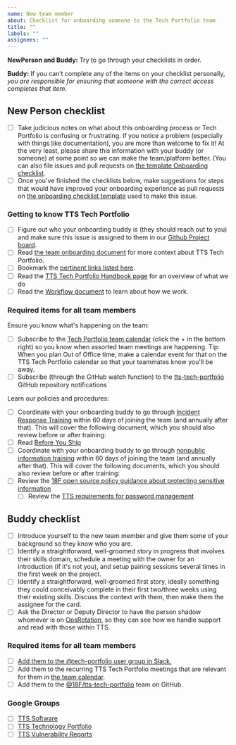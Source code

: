 ```yaml
---
name: New team member
about: Checklist for onboarding someone to the Tech Portfolio team
title: ""
labels: ""
assignees: ""
---
```


**NewPerson and Buddy:** Try to go through your checklists in order.

**Buddy:** If you can’t complete any of the items on your checklist personally, _you are responsible for ensuring that someone with the correct access completes that item_.

## New Person checklist

- [ ] Take judicious notes on what about this onboarding process or Tech Portfolio is confusing or frustrating. If you notice a problem (especially with things like documentation), you are more than welcome to fix it! At the very least, please share this information with your buddy (or someone) at some point so we can make the team/platform better. (You can also file issues and pull requests on [the template Onboarding checklist](https://github.com/18F/tts-tech-portfolio/blob/master/.github/ISSUE_TEMPLATE/onboarding.md).
- [ ] Once you've finished the checklists below, make suggestions for steps that would have improved your onboarding experience as pull requests on [the onboarding checklist template](https://github.com/18F/tts-tech-portfolio/blob/master/.github/ISSUE_TEMPLATE/onboarding.md) used to make this issue.

### Getting to know TTS Tech Portfolio

- [ ] Figure out who your onboarding buddy is (they should reach out to you) and make sure this issue is assigned to them in our [Github Project board](https://github.com/orgs/18F/projects/11?fullscreen=true).
- [ ] Read [the team onboarding document](https://github.com/18F/tts-tech-portfolio/blob/master/how_we_work/onboarding.md) for more context about TTS Tech Portfolio.
- [ ] Bookmark the [pertinent links listed here](https://github.com/18F/tts-tech-portfolio/blob/master/how_we_work/internal_links.md).
- [ ] Read the [TTS Tech Portfolio Handbook page](https://handbook.tts.gsa.gov/tech-portfolio/) for an overview of what we do
- [ ] Read the [Workflow document](https://github.com/18F/tts-tech-portfolio/blob/master/how_we_work/workflow.md) to learn about how we work.

### Required items for all team members

Ensure you know what's happening on the team:

- [ ] Subscribe to the [Tech Portfolio team calendar](https://calendar.google.com/calendar?cid=Z3NhLmdvdl82aDI5YnF1ZGx0NGVoZTVzOWswOGlmdGZxMEBncm91cC5jYWxlbmRhci5nb29nbGUuY29t) (click the + in the bottom right) so you know when assorted team meetings are happening. Tip: When you plan Out of Office time, make a calendar event for that on the TTS Tech Portfolio calendar so that your teammates know you'll be away.
- [ ] Subscribe (through the GitHub watch function) to the [tts-tech-portfolio](https://github.com/18F/tts-tech-portfolio) GitHub repository notifications

Learn our policies and procedures:

- [ ] Coordinate with your onboarding buddy to go through [Incident Response Training](https://docs.google.com/presentation/d/1AZjQE8zBzMRWZIFUuJPkJLted1ykGtALrLPoPRx5Vls/edit#slide=id.p) within 60 days of joining the team (and annually after that). This will cover the following document, which you should also review before or after training:
- [ ] Read [Before You Ship](https://before-you-ship.18f.gov/)
- [ ] Coordinate with your onboarding buddy to go through [nonpublic information training](https://docs.google.com/presentation/d/1rXSZZ0t0kadsoP1EMJoM0T7ROkGD3Pr5wojWnf2GksI/edit#slide=id.g1a2cf8d6b3_0_273) within 60 days of joining the team (and annually after that). This will cover the following documents, which you should also review before or after training:
- [ ] Review the [18F open source policy guidance about protecting sensitive information](https://github.com/18F/open-source-policy/blob/master/practice.md#protecting-sensitive-information)
  - [ ] Review the [TTS requirements for password management](https://handbook.tts.gsa.gov/password-requirements/)

## Buddy checklist

- [ ] Introduce yourself to the new team member and give them some of your background so they know who you are.
- [ ] Identify a straightforward, well-groomed story in progress that involves their skills domain, schedule a meeting with the owner for an introduction (if it's not you), and setup pairing sessions several times in the first week on the project.
- [ ] Identify a straightforward, well-groomed first story, ideally something they could conceivably complete in their first two/three weeks using their existing skills. Discuss the context with them, then make them the assignee for the card.
- [ ] Ask the Director or Deputy Director to have the person shadow whomever is on [OpsRotation](https://github.com/18F/tts-tech-portfolio/blob/master/how_we_work/ops_rotation.md), so they can see how we handle support and read with those within TTS.

### Required items for all team members

- [ ] [Add them to the @tech-portfolio user group in Slack.](https://get.slack.help/hc/en-us/articles/212906697-User-Groups#edit-a-user-group)
- [ ] Add them to the recurring TTS Tech Portfolio meetings that are relevant for them in [the team calendar](https://calendar.google.com/calendar?cid=Z3NhLmdvdl82aDI5YnF1ZGx0NGVoZTVzOWswOGlmdGZxMEBncm91cC5jYWxlbmRhci5nb29nbGUuY29t).
- [ ] Add them to the [@18F/tts-tech-portfolio](https://github.com/orgs/18F/teams/tts-tech-portfolio) team on GitHub.

### Google Groups

- [ ] [TTS Software](https://groups.google.com/a/gsa.gov/forum/#!managemembers/tts-software/add)
- [ ] [TTS Technology Portfolio](https://groups.google.com/a/gsa.gov/forum/#!managemembers/devops/add)
- [ ] [TTS Vulnerability Reports](https://groups.google.com/a/gsa.gov/forum/#!managemembers/tts-vulnerability-reports/add)
